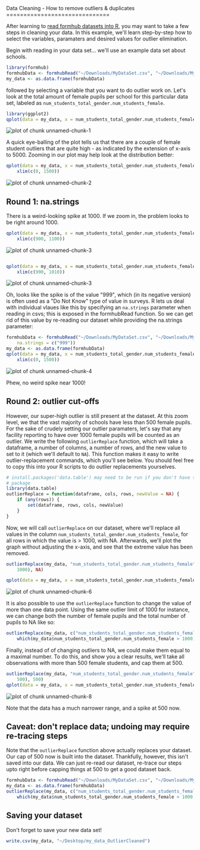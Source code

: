 <link href="http://kevinburke.bitbucket.org/markdowncss/markdown.css" rel="stylesheet"></link>
Data Cleaning - How to remove outliers & duplicates
==============================
  
After learning to [read formhub datasets into R](http://modilabs.github.com/formhub.R/demo/Basics_of_formhub.R.html), you may want to take a few steps in cleaning your data. In this example, we'll learn step-by-step how to select the variables, paramaters and desired values for outlier elimination. 

Begin with reading in your data set... we'll use an example data set about schools.
  

```r
library(formhub)
formhubData <- formhubRead("~/Downloads/MyDataSet.csv", "~/Downloads/MyForm.json")
my_data <- as.data.frame(formhubData)
```


followed by selecting a variable that you want to do outlier work on. Let's look at the total amount of female pupils per school for this particular data set, labeled as `num_students_total_gender.num_students_female`.  


```r
library(ggplot2)
qplot(data = my_data, x = num_students_total_gender.num_students_female) + ylab("Number of Schools")
```

![plot of chunk unnamed-chunk-1](figure/unnamed-chunk-1.png) 


A quick eye-balling of the plot tells us that there are a couple of female student outliers that are quite high - as indicated by the extension of x-axis to 5000. Zooming in our plot may help look at the distribution better:   


```r
qplot(data = my_data, x = num_students_total_gender.num_students_female) + ylab("Number of Schools") + 
    xlim(c(0, 1500))
```

![plot of chunk unnamed-chunk-2](figure/unnamed-chunk-2.png) 


Round 1: na.strings
----------------
There is a weird-looking spike at 1000. If we zoom in, the problem looks to be right around 1000.

```r
qplot(data = my_data, x = num_students_total_gender.num_students_female) + ylab("Number of Schools") + 
    xlim(c(900, 1100))
```

![plot of chunk unnamed-chunk-3](figure/unnamed-chunk-31.png) 

```r

qplot(data = my_data, x = num_students_total_gender.num_students_female) + ylab("Number of Schools") + 
    xlim(c(990, 1010))
```

![plot of chunk unnamed-chunk-3](figure/unnamed-chunk-32.png) 


Oh, looks like the spike is of the value "999", which (in its negative version) is often used as a "Do Not Know" type of value in surveys. R lets us deal with individual vlaues like this by specifying an `na.strings` parameter when reading in csvs; this is exposed in the formhubRead function. So we can get rid of this value by re-reading our dataset while providing the na.strings parameter:

```r
formhubData <- formhubRead("~/Downloads/MyDataSet.csv", "~/Downloads/MyForm.json", 
    na.strings = c("999"))
my_data <- as.data.frame(formhubData)
qplot(data = my_data, x = num_students_total_gender.num_students_female) + ylab("Number of Schools") + 
    xlim(c(0, 1500))
```

![plot of chunk unnamed-chunk-4](figure/unnamed-chunk-4.png) 

Phew, no weird spike near 1000!

Round 2: outlier cut-offs
----------------
However, our super-high outlier is still present at the dataset. At this zoom level, we that the vast majority of schools have less than 500 female pupils. For the sake of crudely setting our outlier paramaters, let's say that any facility reporting to have over 1000 female pupils will be counted as an outlier. We write the following `outlierReplace` function, which will take a dataframe, a number of columns, a number of rows, and the new value to set to it (which we'll default to `NA`). This function makes it easy to write outlier-replacement commands, which you'll see below. You should feel free to copy this into your R scripts to do outlier replacements yourselves.



```r
# install.packages('data.table') may need to be run if you don't have the
# package
library(data.table)
outlierReplace = function(dataframe, cols, rows, newValue = NA) {
    if (any(rows)) {
        set(dataframe, rows, cols, newValue)
    }
}
```


Now, we will call `outlierReplace` on our dataset, where we'll replace all values in the column `num_students_total_gender.num_students_female`, for all rows in which the value is > 1000, with NA. Afterwards, we'll plot the graph without adjusting the x-axis, and see that the extreme value has been removed.

```r
outlierReplace(my_data, "num_students_total_gender.num_students_female", which(my_data$num_students_total_gender.num_students_female > 
    1000), NA)

qplot(data = my_data, x = num_students_total_gender.num_students_female) + ylab("Number of Schools")
```

![plot of chunk unnamed-chunk-6](figure/unnamed-chunk-6.png) 


It is also possible to use the `outlierReplace` function to change the value of more than one data point. Using the same outlier limit of 1000 for instance, we can change both the number of female pupils and the total number of pupils to NA like so:


```r
outlierReplace(my_data, c("num_students_total_gender.num_students_female", "num_students_total_gender.num_students_total"), 
    which(my_data$num_students_total_gender.num_students_female > 1000), NA)
```


Finally, instead of of changing outliers to NA, we could make them equal to a maximal number. To do this, and show you a clear results, we'll take all observations with more than 500 female students, and cap them at 500.


```r
outlierReplace(my_data, "num_students_total_gender.num_students_female", which(my_data$num_students_total_gender.num_students_female > 
    500), 500)
qplot(data = my_data, x = num_students_total_gender.num_students_female) + ylab("Number of Schools")
```

![plot of chunk unnamed-chunk-8](figure/unnamed-chunk-8.png) 

Note that the data has a much narrower range, and a spike at 500 now.


Caveat: don't replace data; undoing may require re-tracing steps
----------------------------------------------------------------

Note that the `outlierReplace` function above actually replaces your dataset. Our cap of 500 now is built into the dataset. Thankfully, however, this isn't saved into our data. We can just re-read our dataset, re-trace our steps upto right before capping things at 500 to get a good dataset back.


```r
formhubData <- formhubRead("~/Downloads/MyDataSet.csv", "~/Downloads/MyForm.json")  # actually, this step isn't strictly necessary; as formhubData has never been replaced
my_data <- as.data.frame(formhubData)
outlierReplace(my_data, c("num_students_total_gender.num_students_female", "num_students_total_gender.num_students_total"), 
    which(my_data$num_students_total_gender.num_students_female > 1000, NA))
```



Saving your dataset
-----------------------
Don't forget to save your new data set!

```r
write.csv(my_data, "~/Desktop/my_data_OutlierCleaned")
```

